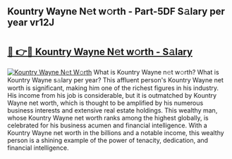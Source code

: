 ## Kountry Wayne N𝚎t w𝚘rth - Part-5DF S𝚊lary per year vr12J

# <h2><a href="http://gc2g0f.nevu.top/?p=Kountry+Wayne">🔗 👉🔴 Kountry Wayne N𝚎t w𝚘rth - S𝚊lary</a></h2>

[![Kountry Wayne N𝚎t W𝚘rth](https://i.imgur.com/Oavwk0R.jpeg)](http://gc2g0f.nevu.top/?p=Kountry+Wayne)
What is Kountry Wayne n𝚎t w𝚘rth? What is Kountry Wayne s𝚊lary per year?
This affluent person's Kountry Wayne net worth is significant, making him one of the richest figures in his industry. His income from his job is considerable, but it is outmatched by Kountry Wayne net worth, which is thought to be amplified by his numerous business interests and extensive real estate holdings. This wealthy man, whose Kountry Wayne net worth ranks among the highest globally, is celebrated for his business acumen and financial intelligence. With a Kountry Wayne net worth in the billions and a notable income, this wealthy person is a shining example of the power of tenacity, dedication, and financial intelligence.
